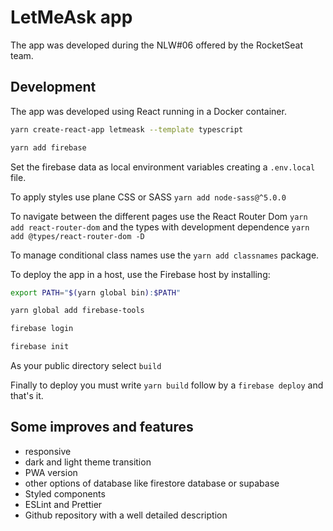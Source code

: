 # LetMeAsk app

The app was developed during the NLW#06 offered by the RocketSeat team.

## Development

The app was developed using React running in a Docker container.

```bash
yarn create-react-app letmeask --template typescript

yarn add firebase
```

Set the firebase data as local environment variables creating a `.env.local` file.

To apply styles use plane CSS or SASS `yarn add node-sass@^5.0.0`

To navigate between the different pages use the React Router Dom `yarn add react-router-dom` and the types with development dependence `yarn add @types/react-router-dom -D`

To manage conditional class names use the `yarn add classnames` package.

To deploy the app in a host, use the Firebase host by installing:

```bash
export PATH="$(yarn global bin):$PATH"

yarn global add firebase-tools

firebase login

firebase init
```

As your public directory select `build`

Finally to deploy you must write `yarn build` follow by a `firebase deploy` and that's it.

## Some improves and features

- responsive
- dark and light theme transition
- PWA version
- other options of database like firestore database or supabase
- Styled components
- ESLint and Prettier
- Github repository with a well detailed description
